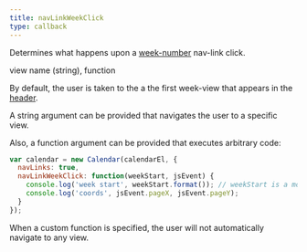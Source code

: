 ```yaml
---
title: navLinkWeekClick
type: callback
---
```


Determines what happens upon a [week-number](weekNumbers) nav-link click.

<div class='spec' markdown='1'>
view name (string), function
</div>

By default, the user is taken to the a the first week-view that appears in the [header](header).

A string argument can be provided that navigates the user to a specific view.

Also, a function argument can be provided that executes arbitrary code:

```js
var calendar = new Calendar(calendarEl, {
  navLinks: true,
  navLinkWeekClick: function(weekStart, jsEvent) {
    console.log('week start', weekStart.format()); // weekStart is a moment
    console.log('coords', jsEvent.pageX, jsEvent.pageY);
  }
});
```

When a custom function is specified, the user will not automatically navigate to any view.
